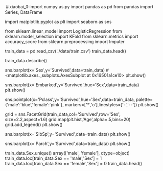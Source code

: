 ＃xiaobai_0
import numpy as py
import pandas as pd
from pandas import Series, DataFrame

import matplotlib.pyplot as plt
import seaborn as sns

from sklearn.linear_model import LogisticRegression
from sklearn.model_selection import KFold
from sklearn.metrics import accuracy_score
from sklearn.preprocessing import Imputer

train_data = pd.read_csv('./data/train.csv')
train_data.head()

train_data.describe()

sns.barplot(x='Sex',y='Survived',data=train_data)
#<matplotlib.axes._subplots.AxesSubplot at 0x16501a1ce10>
plt.show()

sns.barplot(x='Embarked',y='Survived',hue='Sex',data=train_data)
plt.show()

sns.pointplot(x='Pclass',y='Survived',hue='Sex',data=train_data,
             palette={'male':'blue','female':'pink'},
             markers=['*','o'],linestyles=['-','--'])
plt.show()

grid = sns.FacetGrid(train_data,col='Survived',row='Sex',
                    size=2.2,aspect=1.6)
grid.map(plt.hist,'Age',alpha=.5,bins=20)
grid.add_legend()
plt.show()

sns.barplot(x='SibSp',y='Survived',data=train_data)
plt.show()

sns.barplot(x='Parch',y='Survived',data=train_data)
plt.show()

train_data.Sex.unique()
array(['male', 'female'], dtype=object)
train_data.loc[train_data.Sex == 'male','Sex'] = 1
train_data.loc[train_data.Sex == 'female','Sex'] = 0
train_data.head()
